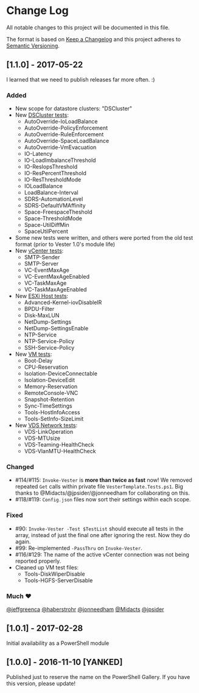 # Change Log

All notable changes to this project will be documented in this file.

The format is based on [Keep a Changelog](http://keepachangelog.com/)
and this project adheres to [Semantic Versioning](http://semver.org/).



## [1.1.0] - 2017-05-22
I learned that we need to publish releases far more often. :)

### Added
- New scope for datastore clusters: "DSCluster"
- New [DSCluster tests](https://github.com/WahlNetwork/Vester/tree/0a8b87807e60606fe3006a65bbb429958a122d34/Vester/Tests/DSCluster):
  - AutoOverride-IoLoadBalance
  - AutoOverride-PolicyEnforcement
  - AutoOverride-RuleEnforcement
  - AutoOverride-SpaceLoadBalance
  - AutoOverride-VmEvacuation
  - IO-Latency
  - IO-LoadImbalanceThreshold
  - IO-ResIopsThreshold
  - IO-ResPercentThreshold
  - IO-ResThresholdMode
  - IOLoadBalance
  - LoadBalance-Interval
  - SDRS-AutomationLevel
  - SDRS-DefaultVMAffinity
  - Space-FreespaceTheshold
  - Space-ThresholdMode
  - Space-UtilDiffMin
  - SpaceUtilPercent
- Some new tests were written, and others were ported from the old test format (prior to Vester 1.0's module life)
- New [vCenter tests](https://github.com/WahlNetwork/Vester/tree/0a8b87807e60606fe3006a65bbb429958a122d34/Vester/Tests/vCenter):
  - SMTP-Sender
  - SMTP-Server
  - VC-EventMaxAge
  - VC-EventMaxAgeEnabled
  - VC-TaskMaxAge
  - VC-TaskMaxAgeEnabled
- New [ESXi Host tests](https://github.com/WahlNetwork/Vester/tree/0a8b87807e60606fe3006a65bbb429958a122d34/Vester/Tests/Host):
  - Advanced-Kernel-iovDisableIR
  - BPDU-Filter
  - Disk-MaxLUN
  - NetDump-Settings
  - NetDump-SettingsEnable
  - NTP-Service
  - NTP-Service-Policy
  - SSH-Service-Policy
- New [VM tests](https://github.com/WahlNetwork/Vester/tree/0a8b87807e60606fe3006a65bbb429958a122d34/Vester/Tests/VM):
  - Boot-Delay
  - CPU-Reservation
  - Isolation-DeviceConnectable
  - Isolation-DeviceEdit
  - Memory-Reservation
  - RemoteConsole-VNC
  - Snapshot-Retention
  - Sync-TimeSettings
  - Tools-HostInfoAccess
  - Tools-SetInfo-SizeLimit
- New [VDS Network tests](https://github.com/WahlNetwork/Vester/tree/0a8b87807e60606fe3006a65bbb429958a122d34/Vester/Tests/Network):
  - VDS-LinkOperation
  - VDS-MTUsize
  - VDS-Teaming-HealthCheck
  - VDS-VlanMTU-HealthCheck

### Changed
- #114/#115: `Invoke-Vester` is **more than twice as fast** now! We removed repeated `Get` calls within private file `VesterTemplate.Tests.ps1`. Big thanks to @Midacts/@jpsider/@jonneedham for collaborating on this.
- #118/#119: `Config.json` files now sort their settings within each scope.

### Fixed
- #90: `Invoke-Vester -Test $TestList` should execute all tests in the array, instead of just the final one after ignoring the rest. Now they do again.
- #99: Re-implemented `-PassThru` on `Invoke-Vester`.
- #116/#129: The name of the active vCenter connection was not being reported properly.
- Cleaned up VM test files:
  - Tools-DiskWiperDisable
  - Tools-HGFS-ServerDisable

### Much :heart:
[@jeffgreenca](https://github.com/jeffgreenca) [@haberstrohr](https://github.com/haberstrohr) [@jonneedham](https://github.com/jonneedham) [@Midacts](https://github.com/Midacts) [@jpsider](https://github.com/jpsider)


## [1.0.1] - 2017-02-28
Initial availability as a PowerShell module


## [1.0.0] - 2016-11-10 [YANKED]
Published just to reserve the name on the PowerShell Gallery. If you have this version, please update!
